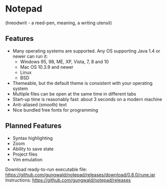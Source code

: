 # Notepad 
(hreodwrit - a reed-pen, meaning, a writing utensil)

## Features
- Many operating systems are supported. Any OS supporting Java 1.4 or newer can run it:
    - Windows 95, 98, ME, XP, Vista, 7, 8 and 10
    - Mac OS 10.3.9 and newer
    - Linux
    - BSD
- Themeable, but the default theme is consistent with your operating system
- Multiple files can be open at the same time in different tabs
- Start-up time is reasonably fast: about 3 seconds on a modern machine
- Anti-aliased (smooth) text
- Nice bundled free fonts for programming

## Planned Features
- Syntax highlighting
- Zoom
- Ability to save state
- Project files
- Vim emulation

Download ready-to-run executable file: https://github.com/gungwald/notepad/releases/download/0.8.0/rune.jar
Instructions: https://github.com/gungwald/notepad/releases
